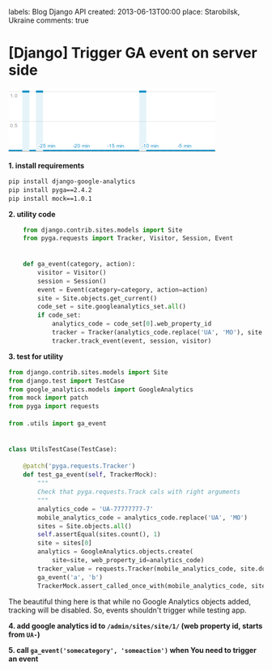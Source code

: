 labels: Blog
        Django
        API
created: 2013-06-13T00:00
place: Starobilsk, Ukraine
comments: true

# [Django] Trigger GA event on server side

![Google analytics events](ga_events.png)

**1. install requirements**
```bash
pip install django-google-analytics
pip install pyga==2.4.2
pip install mock==1.0.1
```

**2. utility code**
```python
    from django.contrib.sites.models import Site
    from pyga.requests import Tracker, Visitor, Session, Event


    def ga_event(category, action):
        visitor = Visitor()
        session = Session()
        event = Event(category=category, action=action)
        site = Site.objects.get_current()
        code_set = site.googleanalytics_set.all()
        if code_set:
            analytics_code = code_set[0].web_property_id
            tracker = Tracker(analytics_code.replace('UA', 'MO'), site.domain)
            tracker.track_event(event, session, visitor)
```

**3. test for utility**
```python
from django.contrib.sites.models import Site
from django.test import TestCase
from google_analytics.models import GoogleAnalytics
from mock import patch
from pyga import requests

from .utils import ga_event


class UtilsTestCase(TestCase):

    @patch('pyga.requests.Tracker')
    def test_ga_event(self, TrackerMock):
        """
        Check that pyga.requests.Track cals with right arguments
        """
        analytics_code = 'UA-77777777-7'
        mobile_analytics_code = analytics_code.replace('UA', 'MO')
        sites = Site.objects.all()
        self.assertEqual(sites.count(), 1)
        site = sites[0]
        analytics = GoogleAnalytics.objects.create(
            site=site, web_property_id=analytics_code)
        tracker_value = requests.Tracker(mobile_analytics_code, site.domain)
        ga_event('a', 'b')
        TrackerMock.assert_called_once_with(mobile_analytics_code, site.domain)
```

The beautiful thing here is that while no Google Analytics objects added, tracking will be disabled. So, events shouldn't trigger while testing app.

**4. add google analytics id to ```/admin/sites/site/1/``` (web property id, starts from ```UA-```)**

**5. call ```ga_event('somecategory', 'someaction')``` when You need to trigger an event**
